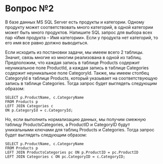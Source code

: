 # Вопрос №2

В базе данных MS SQL Server есть продукты и категории. Одному продукту может соответствовать много категорий, в одной категории может быть много продуктов. Напишите SQL запрос для выбора всех пар «Имя продукта – Имя категории». Если у продукта нет категорий, то его имя все равно должно выводиться.

Если исходить из постановки задачи, мы имеем всего 2 таблицы. Значит, связь многие ко многим реализована в одной из таблиц. Предположим, что каждая запись в таблице Products содержит неуникальное поле ProductId, а каждая запись в таблице Categories содержит неуникальное поле CategoryId. Также, мы имеем столбец CategoryId в таблице Products, который указывает на соответствующую запись в таблице Categories. Тогда запрос будет выглядеть следующим образом:

```
SELECT p.ProductName, c.CategoryName
FROM Products p
LEFT JOIN Categories c 
ON p.CategoryId = c.CategoryId;
```

Но, если выполнить нормализацию данных, мы получим смежную таблицу ProductsCategories, а ProductID и CategoryID будут уникальными ключами для таблиц Products и Categories.
Тогда запрос будет выглядеть следующим образом:

```
SELECT p.ProductName, c.CategoryName
FROM Products p
LEFT JOIN ProductsCategories pc ON p.ProductID = pc.ProductID
LEFT JOIN Categories c ON pc.CategoryID = c.CategoryID;
```